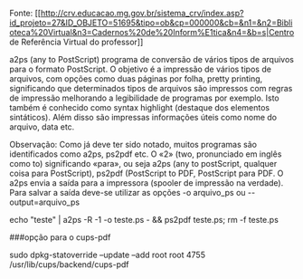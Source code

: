 Fonte: [[http://crv.educacao.mg.gov.br/sistema_crv/index.asp?id_projeto=27&ID_OBJETO=51695&tipo=ob&cp=000000&cb=&n1=&n2=Biblioteca%20Virtual&n3=Cadernos%20de%20Inform%E1tica&n4=&b=s|Centro de Referência Virtual do professor]]

a2ps (any to PostScript) programa de conversão de vários tipos de arquivos
para o formato PostScript. O objetivo é a impressão de vários tipos de
arquivos, com opções como duas páginas por folha, pretty printing,
significando que determinados tipos de arquivos são impressos com regras de
impressão melhorando a legibilidade de programas por exemplo. Isto também é
conhecido como syntax highlight (destaque dos elementos sintáticos). Além
disso são impressas informações úteis como nome do arquivo, data etc.

Observação: Como já deve ter sido notado, muitos programas são identificados
como a2ps, ps2pdf etc. O «2» (two, pronunciado em inglês como to)
significando «para», ou seja a2ps (any to postScript, qualquer coisa para
PostScript), ps2pdf (PostScript to PDF, PostScript para PDF. O a2ps envia a
saída para a impressora (spooler de impressão na verdade). Para salvar a
saída deve-se utilizar as opções -o arquivo_ps ou --output=arquivo_ps 


echo "teste" | a2ps -R  -1 -o teste.ps - && ps2pdf teste.ps; rm -f teste.ps


###opção para o cups-pdf

sudo dpkg-statoverride –update –add root root 4755 /usr/lib/cups/backend/cups-pdf
